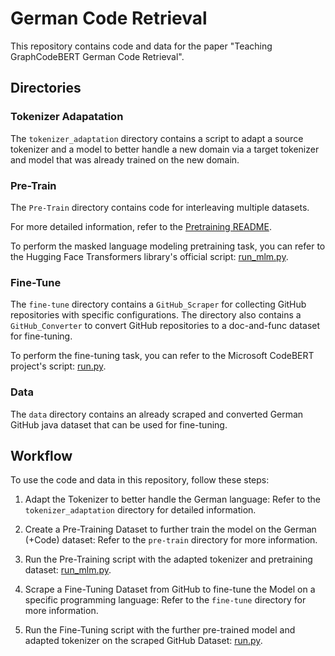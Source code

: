 # German Code Retrieval

This repository contains code and data for the paper "Teaching GraphCodeBERT German Code Retrieval".

## Directories

### Tokenizer Adapatation

The `tokenizer_adaptation` directory contains a script to adapt a source tokenizer and a model to better handle a 
new domain via a target tokenizer and model that was already trained on the new domain.

### Pre-Train

The `Pre-Train` directory contains code for interleaving multiple datasets.

For more detailed information, refer to the [Pretraining README](pre-train/README.md).

To perform the masked language modeling pretraining task, you can refer to the Hugging Face Transformers library's 
official script: 
[run_mlm.py](https://github.com/huggingface/transformers/blob/main/examples/pytorch/language-modeling/run_mlm.py).

### Fine-Tune

The `fine-tune` directory contains a `GitHub_Scraper` for collecting GitHub repositories with specific configurations. 
The directory also contains a `GitHub_Converter` to convert GitHub repositories to a doc-and-func dataset for fine-tuning.

To perform the fine-tuning task, you can refer to the Microsoft CodeBERT project's script: [run.py](https://github.com/microsoft/CodeBERT/blob/master/GraphCodeBERT/codesearch/run.py).

### Data
The `data` directory contains an already scraped and converted German GitHub java dataset that can be used for fine-tuning.

## Workflow

To use the code and data in this repository, follow these steps:
   
1. Adapt the Tokenizer to better handle the German language: Refer to the `tokenizer_adaptation` directory for detailed information.

2. Create a Pre-Training Dataset to further train the model on the German (+Code) dataset: Refer to the `pre-train` directory for more information.

3. Run the Pre-Training script with the adapted tokenizer and pretraining dataset: [run_mlm.py](https://github.com/huggingface/transformers/blob/main/examples/pytorch/language-modeling/run_mlm.py).

4. Scrape a Fine-Tuning Dataset from GitHub to fine-tune the Model on a specific programming language: Refer to the `fine-tune` directory for more information.

5. Run the Fine-Tuning script with the further pre-trained model and adapted tokenizer on the scraped GitHub Dataset: [run.py](https://github.com/microsoft/CodeBERT/blob/master/GraphCodeBERT/codesearch/run.py).


